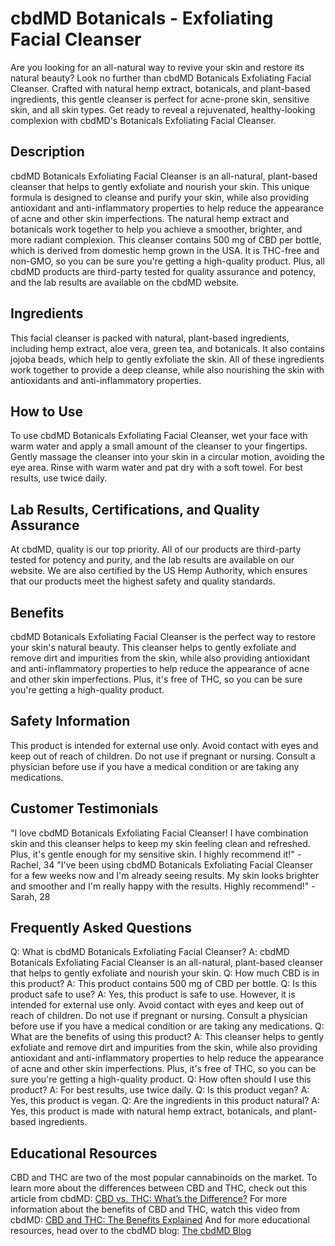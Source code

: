 # cbdMD Botanicals - Exfoliating Facial Cleanser
Are you looking for an all-natural way to revive your skin and restore its natural beauty? Look no further than cbdMD Botanicals Exfoliating Facial Cleanser. Crafted with natural hemp extract, botanicals, and plant-based ingredients, this gentle cleanser is perfect for acne-prone skin, sensitive skin, and all skin types. Get ready to reveal a rejuvenated, healthy-looking complexion with cbdMD's Botanicals Exfoliating Facial Cleanser. 
## Description
cbdMD Botanicals Exfoliating Facial Cleanser is an all-natural, plant-based cleanser that helps to gently exfoliate and nourish your skin. This unique formula is designed to cleanse and purify your skin, while also providing antioxidant and anti-inflammatory properties to help reduce the appearance of acne and other skin imperfections. The natural hemp extract and botanicals work together to help you achieve a smoother, brighter, and more radiant complexion. 
This cleanser contains 500 mg of CBD per bottle, which is derived from domestic hemp grown in the USA. It is THC-free and non-GMO, so you can be sure you're getting a high-quality product. Plus, all cbdMD products are third-party tested for quality assurance and potency, and the lab results are available on the cbdMD website. 
## Ingredients
This facial cleanser is packed with natural, plant-based ingredients, including hemp extract, aloe vera, green tea, and botanicals. It also contains jojoba beads, which help to gently exfoliate the skin. All of these ingredients work together to provide a deep cleanse, while also nourishing the skin with antioxidants and anti-inflammatory properties. 
## How to Use
To use cbdMD Botanicals Exfoliating Facial Cleanser, wet your face with warm water and apply a small amount of the cleanser to your fingertips. Gently massage the cleanser into your skin in a circular motion, avoiding the eye area. Rinse with warm water and pat dry with a soft towel. For best results, use twice daily. 
## Lab Results, Certifications, and Quality Assurance
At cbdMD, quality is our top priority. All of our products are third-party tested for potency and purity, and the lab results are available on our website. We are also certified by the US Hemp Authority, which ensures that our products meet the highest safety and quality standards. 
## Benefits
cbdMD Botanicals Exfoliating Facial Cleanser is the perfect way to restore your skin's natural beauty. This cleanser helps to gently exfoliate and remove dirt and impurities from the skin, while also providing antioxidant and anti-inflammatory properties to help reduce the appearance of acne and other skin imperfections. Plus, it's free of THC, so you can be sure you're getting a high-quality product. 
## Safety Information
This product is intended for external use only. Avoid contact with eyes and keep out of reach of children. Do not use if pregnant or nursing. Consult a physician before use if you have a medical condition or are taking any medications. 
## Customer Testimonials
"I love cbdMD Botanicals Exfoliating Facial Cleanser! I have combination skin and this cleanser helps to keep my skin feeling clean and refreshed. Plus, it's gentle enough for my sensitive skin. I highly recommend it!" - Rachel, 34
"I've been using cbdMD Botanicals Exfoliating Facial Cleanser for a few weeks now and I'm already seeing results. My skin looks brighter and smoother and I'm really happy with the results. Highly recommend!" - Sarah, 28
## Frequently Asked Questions
Q: What is cbdMD Botanicals Exfoliating Facial Cleanser? 
A: cbdMD Botanicals Exfoliating Facial Cleanser is an all-natural, plant-based cleanser that helps to gently exfoliate and nourish your skin. 
Q: How much CBD is in this product? 
A: This product contains 500 mg of CBD per bottle. 
Q: Is this product safe to use? 
A: Yes, this product is safe to use. However, it is intended for external use only. Avoid contact with eyes and keep out of reach of children. Do not use if pregnant or nursing. Consult a physician before use if you have a medical condition or are taking any medications. 
Q: What are the benefits of using this product? 
A: This cleanser helps to gently exfoliate and remove dirt and impurities from the skin, while also providing antioxidant and anti-inflammatory properties to help reduce the appearance of acne and other skin imperfections. Plus, it's free of THC, so you can be sure you're getting a high-quality product. 
Q: How often should I use this product? 
A: For best results, use twice daily. 
Q: Is this product vegan? 
A: Yes, this product is vegan. 
Q: Are the ingredients in this product natural? 
A: Yes, this product is made with natural hemp extract, botanicals, and plant-based ingredients. 
## Educational Resources
CBD and THC are two of the most popular cannabinoids on the market. To learn more about the differences between CBD and THC, check out this article from cbdMD: [CBD vs. THC: What’s the Difference?](https://www.cbdmd.com/cbd-vs-thc) 
For more information about the benefits of CBD and THC, watch this video from cbdMD: [CBD and THC: The Benefits Explained](https://www.youtube.com/watch?v=4Gqf2m0-ZYs) 
And for more educational resources, head over to the cbdMD blog: [The cbdMD Blog](https://www.cbdmd.com/blog)